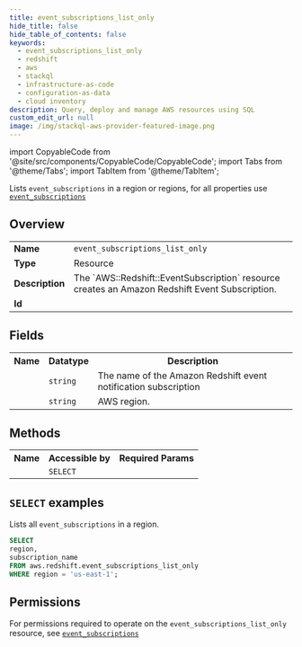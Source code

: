 ```yaml
---
title: event_subscriptions_list_only
hide_title: false
hide_table_of_contents: false
keywords:
  - event_subscriptions_list_only
  - redshift
  - aws
  - stackql
  - infrastructure-as-code
  - configuration-as-data
  - cloud inventory
description: Query, deploy and manage AWS resources using SQL
custom_edit_url: null
image: /img/stackql-aws-provider-featured-image.png
---
```


import CopyableCode from '@site/src/components/CopyableCode/CopyableCode';
import Tabs from '@theme/Tabs';
import TabItem from '@theme/TabItem';

Lists <code>event_subscriptions</code> in a region or regions, for all properties use <a href="/services/serviceName/event_subscriptions/"><code>event_subscriptions</code></a>

## Overview
<table>
<tbody>
<tr><td><b>Name</b></td><td><code>event_subscriptions_list_only</code></td></tr>
<tr><td><b>Type</b></td><td>Resource</td></tr>
<tr><td><b>Description</b></td><td>The `AWS::Redshift::EventSubscription` resource creates an Amazon Redshift Event Subscription.</td></tr>
<tr><td><b>Id</b></td><td><CopyableCode code="aws.redshift.event_subscriptions_list_only" /></td></tr>
</tbody>
</table>

## Fields
<table>
<tbody>
<tr><th>Name</th><th>Datatype</th><th>Description</th></tr><tr><td><CopyableCode code="subscription_name" /></td><td><code>string</code></td><td>The name of the Amazon Redshift event notification subscription</td></tr>
<tr><td><CopyableCode code="region" /></td><td><code>string</code></td><td>AWS region.</td></tr>
</tbody>
</table>

## Methods

<table>
<tbody>
  <tr>
    <th>Name</th>
    <th>Accessible by</th>
    <th>Required Params</th>
  </tr>
  <tr>
    <td><CopyableCode code="list_resources" /></td>
    <td><code>SELECT</code></td>
    <td><CopyableCode code="region" /></td>
  </tr>
</tbody>
</table>

## `SELECT` examples
Lists all <code>event_subscriptions</code> in a region.
```sql
SELECT
region,
subscription_name
FROM aws.redshift.event_subscriptions_list_only
WHERE region = 'us-east-1';
```


## Permissions

For permissions required to operate on the <code>event_subscriptions_list_only</code> resource, see <a href="/services/redshift/event_subscriptions/#permissions"><code>event_subscriptions</code></a>

